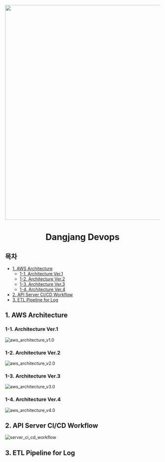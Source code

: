 <div align=center>
  <img src="https://github.com/co-niverse/dangjang-devops/assets/101033262/5d05d46a-9ffc-4e89-afb2-b65f4eebb7f1" height=700></img>
  
  # Dangjang Devops
  
</div>

## 목차
- [1. AWS Architecture](#1-aws-architecture)
  - [1-1. Architecture Ver.1](#1-1-architecture-ver1)
  - [1-2. Architecture Ver.2](#1-2-architecture-ver2)
  - [1-3. Architecture Ver.3](#1-3-architecture-ver3)
  - [1-4. Architecture Ver.4](#1-4-architecture-ver4)
- [2. API Server CI/CD Workflow](#2-api-server-cicd-workflow)
- [3. ETL Pipeline for Log](#3-etl-pipeline-for-log)


## 1. AWS Architecture
### 1-1. Architecture Ver.1
![aws_architecture_v1.0](https://github.com/co-niverse/dangjang-devops/assets/101033262/0a4d709d-f319-4517-8977-ddeee41c7a4e)

### 1-2. Architecture Ver.2
![aws_architecture_v2.0](https://github.com/co-niverse/dangjang-devops/assets/101033262/2246302b-758d-477f-b38c-cb4387e61634)

### 1-3. Architecture Ver.3
![aws_architecture_v3.0](https://github.com/co-niverse/dangjang-devops/assets/101033262/61740bd3-50d2-4037-86f1-9b56651d44f4)

### 1-4. Architecture Ver.4
![aws_architecture_v4.0](https://github.com/co-niverse/dangjang-devops/assets/101033262/efda4a02-4212-47f1-99c8-964abb7aac5e)

## 2. API Server CI/CD Workflow
![server_ci_cd_workflow](https://github.com/co-niverse/dangjang-devops/assets/101033262/5784ac2a-5976-4636-898f-bc815ee02556)

## 3. ETL Pipeline for Log
